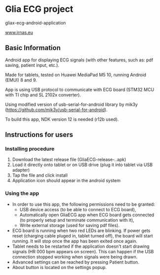 # Glia ECG project
gliax-ecg-android-application


www.irnas.eu

## Basic Information
Android app for displaying ECG signals (with other features, such as: pdf saving, patient input, etc.).

Made for tablets, tested on Huawei MediaPad M5 10, running Android (EMUI) 8 and 9.

App is using USB protocol to communicate with ECG board (STM32 MCU with TI chip and SL 2102x converter).

Using modified version of usb-serial-for-android library by mik3y (https://github.com/mik3y/usb-serial-for-android).

To build this app, NDK version 12 is needed (r12b used).

## Instructions for users
### Installing procedure
1. Download the latest release file (GliaECG-release-_._.apk)
2. Load it directly onto tablet or on USB drive (plug it into tablet via USB adapter)
3. Tap the file and click install
4. Application icon should appear in the android system

### Using the app
* In order to use this app, the following permissions need to be granted:
    * USB device access (to be able to connect to ECG board),
    * Automatically open GliaECG app when ECG board gets connected (to properly setup and terminate communication with it),
    * Write external storage (used for saving pdf files).
* ECG board is running when two red LEDs are blinking. If power gets reset (charging cable pluged in, tablet turned off), the board will start running. It will stop once the app has been exited once again.
* Tablet needs to be restarted if the application doesn't start drawing signals (HR 000 bpm appears on screen). This can happen if the USB connection stopped working when signals were being drawn.
* Advanced settings can be reached by pressing Patient button.
* About button is located on the settings popup.
